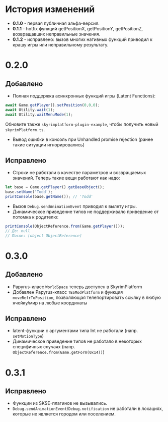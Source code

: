 # История изменений

 - **0.1.0** - первая публичная альфа-версия.
 - **0.1.1** - hotfix функций getPositionX, getPositionY, getPositionZ, возвращавших неправильные значения.
 - **0.1.2** - исправлено: вызов многих нативных функций приводил к крашу игры или неправильному результату.



# 0.2.0

## Добавлено
- Полная поддержка асинхронных функций игры (Latent Functions):
```typescript
await Game.getPlayer().setPosition(0,0,0);
await Utility.wait(1);
await Utility.waitMenuMode(1);
```
Обновите также `skyrimplatform-plugin-example`, чтобы получить новый `skyrimPlatform.ts`.
- Вывод ошибки в консоль при Unhandled promise rejection (ранее такие ситуации игнорировались)

## Исправлено
- Строки не работали в качестве параметров и возвращаемых значений. Теперь такие вещи работают как надо:
```typescript
let base = Game.getPlayer().getBaseObject();
base.setName('Todd');
printConsole(base.getName()); // 'Todd'
```
- Вызов `Debug.sendAnimationEvent` приводил к вылету игры.
- Динамическое приведение типов не поддерживало приведение от потомка к родителю:

```typescript
printConsole(ObjectReference.from(Game.getPlayer()));
// До: null
// После: [object ObjectReference]
```

# 0.3.0

## Добавлено
 - Papyrus-класс `WorldSpace` теперь доступен в SkyrimPlatform
 - Добавлен Papyrus-класс `TESModPlatform` и функция `moveRefrToPosition`, позволяющая телепортировать ссылку в любую ячейку/мир на любые координаты
 
## Исправлено
 - latent-функции с аргументами типа Int не работали (напр. `setMotionType`)
 - Динамическое приведение типов не работало в некоторых специфичных случаях (напр. `ObjectReference.from(Game.getForm(0x14))`)

 # 0.3.1
 
## Исправлено
 - Функции из SKSE-плагинов не вызывались.
 - `Debug.sendAnimationEvent`/`Debug.notification` не работали в локациях, которые не является городом или поселением. 